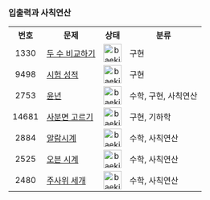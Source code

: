 ### 입출력과 사칙연산

<table>
    <tr>
        <th style="text-align: center">번호</th>
        <th style="text-align: center">문제</th>
        <th style="text-align: center">상태</th>
        <th style="text-align: center">분류</th>
    </tr>
    <tr>
        <td align="center">1330</td>
        <td><a href="https://www.acmicpc.net/problem/1330">두 수 비교하기</a></td>
        <td align="center"><a href="https://github.com/imyoi/daily-algorithm/tree/master/src/main/java/baekjoon/step2/Step2.java"><img width="36" alt="baekjoon_2" src="https://user-images.githubusercontent.com/104837715/172054906-2b63433e-01bd-4a86-8824-0805e31c6fed.png"></a></td>
        <td>구현</td>
    </tr>
    <tr>
        <td align="center">9498</td>
        <td><a href="https://www.acmicpc.net/problem/9498">시험 성적</a></td>
        <td align="center"><a href="https://github.com/imyoi/daily-algorithm/tree/master/src/main/java/baekjoon/step2/Step2.java"><img width="36" alt="baekjoon_2" src="https://user-images.githubusercontent.com/104837715/172054906-2b63433e-01bd-4a86-8824-0805e31c6fed.png"></a></td>
        <td>구현</td>
    </tr>
    <tr>
        <td align="center">2753</td>
        <td><a href="https://www.acmicpc.net/problem/2753">윤년</a></td>
        <td align="center"><a href="https://github.com/imyoi/daily-algorithm/tree/master/src/main/java/baekjoon/step2/Step2.java"><img width="36" alt="baekjoon_2" src="https://user-images.githubusercontent.com/104837715/172054906-2b63433e-01bd-4a86-8824-0805e31c6fed.png"></a></td>
        <td>수학, 구현, 사칙연산</td>
    </tr>
    <tr>
        <td align="center">14681</td>
        <td><a href="https://www.acmicpc.net/problem/14681">사분면 고르기</a></td>
        <td align="center"><a href="https://github.com/imyoi/daily-algorithm/tree/master/src/main/java/baekjoon/step2/Step2.java"><img width="36" alt="baekjoon_2" src="https://user-images.githubusercontent.com/104837715/172054906-2b63433e-01bd-4a86-8824-0805e31c6fed.png"></a></td>
        <td>구현, 기하학</td>
    </tr>
    <tr>
        <td align="center">2884</td>
        <td><a href="https://www.acmicpc.net/problem/2884">알람시계</a></td>
        <td align="center"><a href="https://github.com/imyoi/daily-algorithm/tree/master/src/main/java/baekjoon/step2/Step2.java"><img width="36" alt="baekjoon_2" src="https://user-images.githubusercontent.com/104837715/172054906-2b63433e-01bd-4a86-8824-0805e31c6fed.png"></a></td>
        <td>수학, 사칙연산</td>
    </tr>
    <tr>
        <td align="center">2525</td>
        <td><a href="https://www.acmicpc.net/problem/2525">오븐 시계</a></td>
        <td align="center"><a href="https://github.com/imyoi/daily-algorithm/tree/master/src/main/java/baekjoon/step2/Step2.java"><img width="36" alt="baekjoon_2" src="https://user-images.githubusercontent.com/104837715/172054906-2b63433e-01bd-4a86-8824-0805e31c6fed.png"></a></td>
        <td>수학, 사칙연산</td>
    </tr>
    <tr>
        <td align="center">2480</td>
        <td><a href="https://www.acmicpc.net/problem/2480">주사위 세개</a></td>
        <td align="center"><a href="https://github.com/imyoi/daily-algorithm/tree/master/src/main/java/baekjoon/step2/Step2.java"><img width="36" alt="baekjoon_2" src="https://user-images.githubusercontent.com/104837715/172054906-2b63433e-01bd-4a86-8824-0805e31c6fed.png"></a></td>
        <td>수학, 사칙연산</td>
    </tr>
</table>

